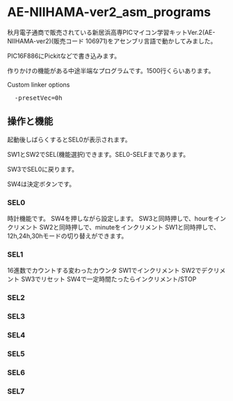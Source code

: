 # AE-NIIHAMA-ver2_asm_programs

秋月電子通商で販売されている新居浜高専PICマイコン学習キットVer.2(AE-NIIHAMA-ver2)(販売コード 106971)をアセンブリ言語で動かしてみました。

PIC16F886にPickitなどで書き込みます。

作りかけの機能がある中途半端なプログラムです。1500行くらいあります。

Custom linker options
<pre>
  -presetVec=0h
</pre>


## 操作と機能

起動後しばらくするとSEL0が表示されます。

SW1とSW2でSEL(機能選択)できます。SEL0-SELFまであります。

SW3でSEL0に戻ります。

SW4は決定ボタンです。

### SEL0 
時計機能です。
SW4を押しながら設定します。
SW3と同時押しで、hourをインクリメント
SW2と同時押しで、minuteをインクリメント
SW1と同時押しで、12h,24h,30hモードの切り替えができます。
### SEL1
16進数でカウントする変わったカウンタ
SW1でインクリメント
SW2でデクリメント
SW3でリセット
SW4で一定時間たったらインクリメント/STOP
### SEL2
### SEL3
### SEL4
### SEL5
### SEL6
### SEL7




















